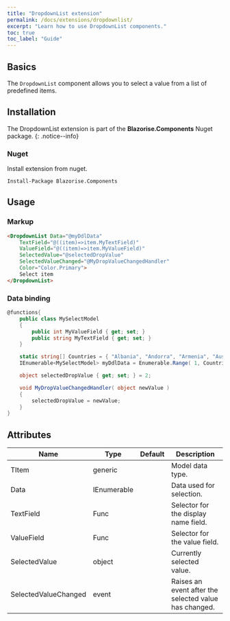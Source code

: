 ```yaml
---
title: "DropdownList extension"
permalink: /docs/extensions/dropdownlist/
excerpt: "Learn how to use DropdownList components."
toc: true
toc_label: "Guide"
---
```


## Basics

The `DropdownList` component allows you to select a value from a list of predefined items.

## Installation

The DropdownList extension is part of the **Blazorise.Components** Nuget package.
{: .notice--info}

### Nuget

Install extension from nuget.

```
Install-Package Blazorise.Components
```

## Usage

### Markup

```html
<DropdownList Data="@myDdlData"
    TextField="@((item)=>item.MyTextField)"
    ValueField="@((item)=>item.MyValueField)"
    SelectedValue="@selectedDropValue"
    SelectedValueChanged="@MyDropValueChangedHandler"
    Color="Color.Primary">
    Select item
</DropdownList>
```

### Data binding

```cs
@functions{
    public class MySelectModel
    {
        public int MyValueField { get; set; }
        public string MyTextField { get; set; }
    }

    static string[] Countries = { "Albania", "Andorra", "Armenia", "Austria", "Azerbaijan", "Belarus", "Belgium", "Bosnia & Herzegovina", "Bulgaria", "Croatia", "Cyprus", "Czech Republic", "Denmark", "Estonia", "Finland", "France", "Georgia", "Germany", "Greece", "Hungary", "Iceland", "Ireland", "Italy", "Kosovo", "Latvia", "Liechtenstein", "Lithuania", "Luxembourg", "Macedonia", "Malta", "Moldova", "Monaco", "Montenegro", "Netherlands", "Norway", "Poland", "Portugal", "Romania", "Russia", "San Marino", "Serbia", "Slovakia", "Slovenia", "Spain", "Sweden", "Switzerland", "Turkey", "Ukraine", "United Kingdom", "Vatican City" };
    IEnumerable<MySelectModel> myDdlData = Enumerable.Range( 1, Countries.Length ).Select( x => new MySelectModel { MyTextField = Countries[x - 1], MyValueField = x } );

    object selectedDropValue { get; set; } = 2;

    void MyDropValueChangedHandler( object newValue )
    {
        selectedDropValue = newValue;
    }
}
```

## Attributes

| Name                 | Type               | Default    | Description                                           |
|----------------------|--------------------|------------|-------------------------------------------------------|
| TItem                | generic            |            | Model data type.                                      |
| Data                 | IEnumerable<TItem> |            | Data used for selection.                              |
| TextField            | Func               |            | Selector for the display name field.                  |
| ValueField           | Func               |            | Selector for the value field.                         |
| SelectedValue        | object             |            | Currently selected value.                             |
| SelectedValueChanged | event              |            | Raises an event after the selected value has changed. |